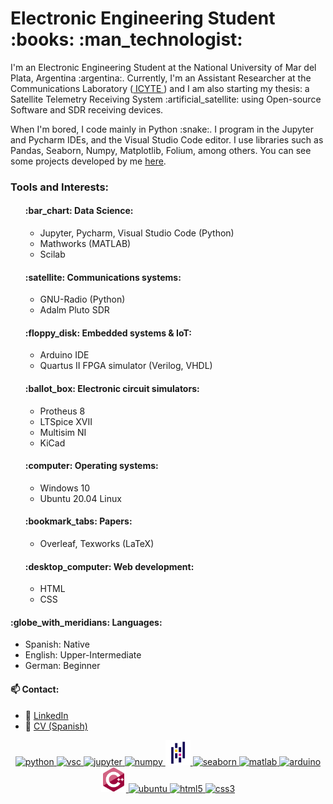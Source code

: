 <h1> Electronic Engineering Student  :books: :man_technologist: </h1>

<p>  I'm an Electronic Engineering Student at the National University of Mar del Plata, Argentina :argentina:. Currently, I'm an Assistant Researcher at the Communications Laboratory (<a href='https://icyte.conicet.gov.ar/'> ICYTE </a>) and I am also starting my thesis: a Satellite Telemetry Receiving System :artificial_satellite: using Open-source Software and SDR receiving devices.</p>
<p> When I'm bored, I code mainly in Python :snake:. I program in the Jupyter and Pycharm IDEs, and the Visual Studio Code editor. I use libraries such as Pandas, Seaborn, Numpy, Matplotlib, Folium, among others. You can see some projects developed by me <a href="https://github.com/leonardovazquez/Python">here</a>.


<h3> Tools and Interests: </h3>

<ul style="list-style: none;">
      <h4> :bar_chart:  Data Science:  </h4>  
             <ul> 
                 <li>Jupyter, Pycharm, Visual Studio Code (Python)  </li>                  
                 <li>Mathworks (MATLAB)    </li>
                 <li>Scilab</li> 
             </ul>
      <h4>  :satellite: Communications systems: </h4>
             <ul> 
                 <li>GNU-Radio (Python)</li>
                 <li>Adalm Pluto SDR </li>
             </ul>
       </h4>
      <h4> :floppy_disk: Embedded systems & IoT: </h4> 
            <ul> 
                 <li>Arduino IDE</li>
                 <li>Quartus II FPGA simulator (Verilog, VHDL)  </li>
             </ul>
     </h4>
      <h4>  :ballot_box: Electronic circuit simulators: </h4>
             <ul> 
                 <li>Protheus 8</li>
                 <li>LTSpice XVII </li>
                 <li>Multisim NI </li>
                 <li>KiCad </li>
            </ul>
      <h4>  :computer: Operating systems: </h4>
             <ul> 
                 <li>Windows 10</li>
                 <li>Ubuntu 20.04 Linux    </li>
              </ul>
      <h4>  :bookmark_tabs: Papers: </h4>
                <ul> 
                    <li>Overleaf, Texworks (LaTeX)</li>
              </ul>
        </h4>           
      <h4>  :desktop_computer: Web development: </h4>
           <ul> 
               <li>HTML </li>
               <li>CSS </li>
          </ul>
</ul>  

<h4>:globe_with_meridians: Languages:</h4>

<ul>
    <li> Spanish: Native</li>
    <li> English: Upper-Intermediate </li>
    <li> German: Beginner</li>  
</ul>

<h4>📫 Contact:</h4>

<ul>
  
   <li>📧 <a href='https://www.linkedin.com/in/vazquezleonardo'> LinkedIn </a> </li>
   <li>📜 <a href='https://drive.google.com/file/d/1Zwtr0PzLhLAq4XPLuVJySUobQwC9xIZJ/view?usp=sharing'> CV (Spanish) </a> </li>
  
</ul>


<p align="center"> 
        <a href="https://www.python.org" target="_blank" rel="noreferrer"> <img src="https://www.vectorlogo.zone/logos/python/python-icon.svg"alt="python" width="40" height="40"/> </a> 
       <a href="https://code.visualstudio.com/" target="_blank" rel="noreferrer"> <img  src="https://www.vectorlogo.zone/logos/visualstudio_code/visualstudio_code-icon.svg"  alt="vsc" width="40" height="40"/> </a> 
       <a href="https://jupyter.org/" target="_blank" rel="noreferrer"> <img  src="https://www.vectorlogo.zone/logos/jupyter/jupyter-icon.svg"  alt="jupyter" width="40" height="40"/> </a> 
              <a href="https://numpy.org/" target="_blank" rel="noreferrer"> <img  src="https://www.vectorlogo.zone/logos/numpy/numpy-icon.svg"  alt="numpy" width="40" height="40"/> </a> 
      <a href="https://pandas.pydata.org/" target="_blank" rel="noreferrer"> <img src="https://raw.githubusercontent.com/devicons/devicon/2ae2a900d2f041da66e950e4d48052658d850630/icons/pandas/pandas-original.svg" alt="pandas" width="40" height="40"/> </a> 
    <a href="https://seaborn.pydata.org/" target="_blank" rel="noreferrer"> <img src="https://seaborn.pydata.org/_images/logo-mark-lightbg.svg" alt="seaborn" width="40" height="40"/> </a>
      <a href="https://www.mathworks.com/" target="_blank" rel="noreferrer"> <img src="https://upload.wikimedia.org/wikipedia/commons/2/21/Matlab_Logo.png" alt="matlab" width="40" height="40"/> </a> 
      <a href="https://www.arduino.cc/" target="_blank" rel="noreferrer"> <img src="https://cdn.worldvectorlogo.com/logos/arduino-1.svg" alt="arduino" width="40" height="40"/> </a> 
      <a href="https://www.w3schools.com/cpp/" target="_blank" rel="noreferrer"> <img src="https://raw.githubusercontent.com/devicons/devicon/master/icons/cplusplus/cplusplus-original.svg" alt="cplusplus" width="40" height="40"/> </a>
      <a href="https://ubuntu.com/" target="_blank" rel="noreferrer"> <img src="https://www.vectorlogo.zone/logos/ubuntu/ubuntu-icon.svg" alt="ubuntu" width="40" height="40"/> </a>
      <a href="https://www.w3.org/html/" target="_blank" rel="noreferrer"> <img src="https://www.vectorlogo.zone/logos/w3_html5/w3_html5-icon.svg" alt="html5" width="40" height="40"/> </a>
      <a href="https://www.w3schools.com/css/" target="_blank" rel="noreferrer"> <img src="https://www.vectorlogo.zone/logos/w3_css/w3_css-icon.svg" alt="css3" width="40" height="40"/> </a>
     

       
</p>
